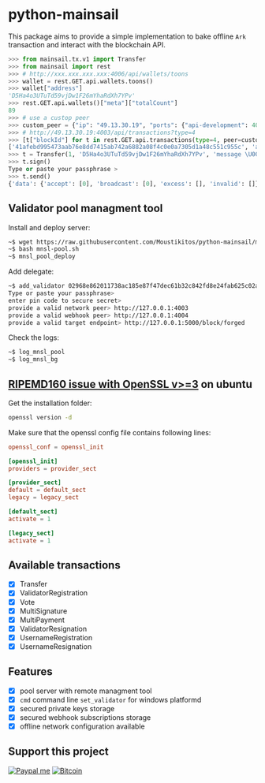 # python-mainsail

This package aims to provide a simple implementation to bake offline `Ark`
transaction and interact with the blockchain API.

```python
>>> from mainsail.tx.v1 import Transfer
>>> from mainsail import rest
>>> # http://xxx.xxx.xxx.xxx:4006/api/wallets/toons
>>> wallet = rest.GET.api.wallets.toons()
>>> wallet["address"]
'D5Ha4o3UTuTd59vjDw1F26mYhaRdXh7YPv'
>>> rest.GET.api.wallets()["meta"]["totalCount"]
89
>>> # use a custop peer
>>> custom_peer = {"ip": "49.13.30.19", "ports": {"api-development": 4003}}
>>> # http://49.13.30.19:4003/api/transactions?type=4
>>> [t["blockId"] for t in rest.GET.api.transactions(type=4, peer=custom_peer)["data"]]
['41afebd995473aab76e8dd7415ab742a6882a08f4c0e0a7305d1a48c551c955c', 'aff37ad0288fadc9d5fdec584d1affab2df0021e86cde3ecb2ba263d6deba3cc']
>>> t = Transfer(1, 'D5Ha4o3UTuTd59vjDw1F26mYhaRdXh7YPv', 'message \U0001f919')
>>> t.sign()
Type or paste your passphrase >
>>> t.send()
{'data': {'accept': [0], 'broadcast': [0], 'excess': [], 'invalid': []}}
```

## Validator pool managment tool

Install and deploy server:

```bash
~$ wget https://raw.githubusercontent.com/Moustikitos/python-mainsail/master/mnsl-pool.sh
~$ bash mnsl-pool.sh
~$ mnsl_pool_deploy
```

Add delegate:

```bash
~$ add_validator 02968e862011738ac185e87f47dec61b32c842fd8e24fab625c02a15ad7e2d0f65
Type or paste your passphrase>
enter pin code to secure secret>
provide a valid network peer> http://127.0.0.1:4003
provide a valid webhook peer> http://127.0.0.1:4004
provide a valid target endpoint> http://127.0.0.1:5000/block/forged
```

Check the logs:

```bash
~$ log_mnsl_pool
~$ log_mnsl_bg
```

## [RIPEMD160 issue with OpenSSL v>=3](https://github.com/openssl/openssl/issues/16994) on ubuntu

Get the installation folder:

```bash
openssl version -d
```

Make sure that the openssl config file contains following lines:

```conf
openssl_conf = openssl_init

[openssl_init]
providers = provider_sect

[provider_sect]
default = default_sect
legacy = legacy_sect

[default_sect]
activate = 1

[legacy_sect]
activate = 1
```

## Available transactions

* [x] Transfer
* [x] ValidatorRegistration
* [x] Vote
* [x] MultiSignature
* [x] MultiPayment
* [x] ValidatorResignation
* [x] UsernameRegistration
* [x] UsernameResignation

## Features

* [x] pool server with remote managment tool
* [x] `cmd` command line `set_validator` for windows platformd
* [x] secured private keys storage
* [x] secured webhook subscriptions storage
* [x] offline network configuration available

## Support this project

<!-- [![Liberapay receiving](https://img.shields.io/liberapay/goal/Toons?logo=liberapay)](https://liberapay.com/Toons/donate) -->
[![Paypal me](https://img.shields.io/badge/PayPal-toons-00457C?logo=paypal&logoColor=white)](https://paypal.me/toons)
[![Bitcoin](https://img.shields.io/badge/Donate-bc1q6aqr0hfq6shwlaux8a7ydvncw53lk2zynp277x-ff9900?logo=bitcoin)](https://github.com/Moustikitos/python-mainsail/blob/master/docs/img/bc1q6aqr0hfq6shwlaux8a7ydvncw53lk2zynp277x.png)
